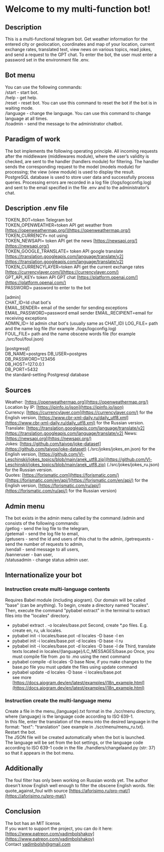 ﻿# Welcome to my multi-function bot!

## Description

This is a multi-functional telegram bot.  Get weather information for the entered city or geolocation,  coordinates and map of your location,  current exchange rates,  translated text,  view news on various topics,  read jokes,  and send a request to the GPT chat.  To enter the bot,  the user must enter a password set in the environment file  .env.

## Bot menu

You can use the following commands:  
/start - start bot.  
/help - get help.  
/reset - reset bot.  You can use this command to reset the bot if the bot is in waiting mode.  
/language - change the language.  You can use this command to change language at all times.  
/toadmin - send the message to the administrator chatbot.

## Paradigm of work

The bot implements the following operating principle.  All incoming requests after the middleware  (middlewares module),  where the user’s validity is checked,  are sent to the handler  (handlers module)  for filtering.  The handler sends the corresponding request to the model  (models module)  for processing;  the view  (view module)  is used to display the result.  PostgreSQL database is used to store user data and successfully process queries.  Processing errors are recorded in a log file  (/logs/logconfig.log)  and sent to the email specified in the file  .env and to the administrator’s chat.

## Description .env file

TOKEN_BOT=token Telegram bot  
TOKEN_OPENWEATHER=token API get weather from  [https://openweathermap.org/](https://openweathermap.org/)  
TOKEN_CURRENCY=  not using  
TOKEN_NEWSAPI=  token API get the news  [https://newsapi.org/](https://newsapi.org/)  
TOKEN_GOOGLE_TRANSLATE=  token API google translate  [https://translation.googleapis.com/language/translate/v2](https://translation.googleapis.com/language/translate/v2)  
TOKEN_CURRENCYLAYER=token API get the current exchange rates  [https://currencylayer.com/](https://currencylayer.com/)  
GPT_API_KEY=  token API GPT chat  [https://platform.openai.com/](https://platform.openai.com/)  
PASSWORD=  password to enter to the bot

[admin]  
CHAT_ID=Id chat bot's  
EMAIL_SENDER=  email of the sender for sending exceptions 
EMAIL_PASSWORD=password email sender  EMAIL_RECIPIENT=email for receiving exceptions  
ADMIN_ID=  Id admin chat bot's  (usually same as CHAT_ID)  LOG_FILE=  path and the name log file  (for example  ./logs/logconfig.log)  
FOUL_FILE=  path and the name obscene words file  (for example  ./src/foul/foul.json)

[postgresql]  
DB_NAME=postgres  DB_USER=postgres  
DB_PASSWORD=123456  
DB_HOST=127.0.0.1  
DB_PORT=5432  
the standard-setting Postgresql database

## Sources

Weather:  [https://openweathermap.org](https://openweathermap.org/)  
Location by IP:  [https://ipinfo.io/json](https://ipinfo.io/json)   
Currency:  [https://currencylayer.com](https://currencylayer.com/)  for the English version,  [https://www.cbr-xml-daily.ru/daily_utf8.xml](https://www.cbr-xml-daily.ru/daily_utf8.xml) for the Russian version.  
Translate:  [https://translation.googleapis.com/language/translate/v2](https://translation.googleapis.com/language/translate/v2)
News:  [https://newsapi.org](https://newsapi.org/)   
Jokes:  [https://github.com/taivop/joke-dataset](https://github.com/taivop/joke-dataset) (./src/jokes/jokes_en.json)  for the English version,  [https://github.com/Vl-Leschinskii/jokes_topics/blob/main/anek_utf8.zip](https://github.com/Vl-Leschinskii/jokes_topics/blob/main/anek_utf8.zip) (./src/jokes/jokes_ru.json)  for the Russian version.   
Quotes:  [https://forismatic.com](https://forismatic.com/)  ([https://forismatic.com/en/api/](https://forismatic.com/en/api/)  for the English version,  [https://forismatic.com/ru/api/](https://forismatic.com/ru/api/)  for the Russian version)

## Admin menu

The bot exists in the admin menu called by the command  /admin and consists of the following commands:  
/getlog  -  send the log file to the telegram,  
/getemail  -  send the log file to email,  
/getusers  -  send the id and users of this chat to the admin,  /getrequests  -  send the number of requests to admin,  
/sendall  -  send message to all users,  
/banneruser  -  ban user,  
/statusadmin  -  change status admin user.

## Internationalize your bot

### Instruction create multi-language contents

Requires Babel module  (including aiogram).
Our domain will be called  "base" (can be anything).
To begin,  create a directory named  "locales".  Then,  execute the command  "pybabel extract"  in the terminal to extract  files into the  "locales"  directory.  

- pybabel extract  .  -o locales/base.pot  Second,  create  *.po files.  E.g.  create en,  ru,  uk locales.  
- pybabel init  -i locales/base.pot  -d locales  -D base  -l en  
- pybabel init  -i locales/base.pot  -d locales  -D base  -l ru  
- pybabel init  -i locales/base.pot  -d locales  -D base  -l de  Third,  translate texts located in    locales/{language}/LC_MESSAGES/base.po  Once,  you must compile file    from  .po to  .mo using the next command  
- pybabel compile  -d locales  -D base  Now,  if you make changes to the base.po file you must update the files using update command  
-  pybabel update  -d locales  -D base  -i locales/base.pot  
see more  [https://docs.aiogram.dev/en/latest/examples/i18n_example.html](https://docs.aiogram.dev/en/latest/examples/i18n_example.html)

### Instruction create the multi-language menu

Create a file in the menu_{language}.txt format in the  ./scr/menu directory,  where  {language}  is the language code according to ISO 639-1.  
In this file,  enter the translation of the menu into the desired language in the format: "text": "translation" (see example in  ./scr/menu/menu_ru.txt).  
Restart the bot.  
The JSON file will be created automatically when the bot is launched.  
The language will be set from the bot settings,  or the language code according to ISO 639-1 code in the file  ./handlers/changelaand.py  (str:  37)  so that it appears in the bot menu.

## Additionally

The foul filter has only been working on Russian words yet.  The author doesn't know English well enough to filter the obscene English words.  file:  quote_against_foul with source  [https://aforisimo.ru/pro-mat/](https://aforisimo.ru/pro-mat/)

## Conclusion

The bot has an MIT license.  
If you want to support the project,  you can do it here:  [https://www.patreon.com/vadimbolshakov](https://www.patreon.com/vadimbolshakov)  
Contact vadimbolsh@gmail.com
